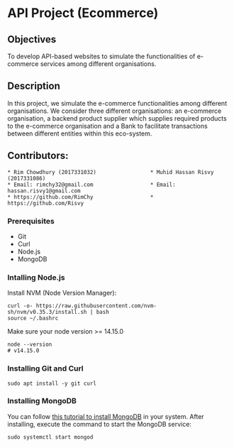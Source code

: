 # API Project (Ecommerce)

## Objectives
To develop API-based websites to simulate the functionalities of e-commerce
services among different organisations.
## Description
In this project, we simulate the e-commerce functionalities among different
organisations. We consider three different organisations: an e-commerce
organisation, a backend product supplier which supplies required products
to the e-commerce organisation and a Bank to facilitate transactions between different
entities within this eco-system.

## Contributors: 

    * Rim Chowdhury (2017331032)                 * Muhid Hassan Risvy (2017331086)
    * Email: rimchy32@gmail.com                  * Email: hassan.risvy1@gmail.com
    * https://github.com/RimChy                  * https://github.com/Risvy  

### Prerequisites
* Git
* Curl
* Node.js 
* MongoDB

### Intalling Node.js

Install NVM (Node Version Manager):
```
curl -o- https://raw.githubusercontent.com/nvm-sh/nvm/v0.35.3/install.sh | bash
source ~/.bashrc
```
Make sure your node version >= 14.15.0
```
node --version
# v14.15.0
```

### Installing Git and Curl 
```
sudo apt install -y git curl
```

### Installing MongoDB
You can follow <a href="https://www.cherryservers.com/blog/how-to-install-and-start-using-mongodb-on-ubuntu-20-04">this tutorial to install MongoDB</a> in your system. After installing, execute the command to start the MongoDB service:
```
sudo systemctl start mongod
```





